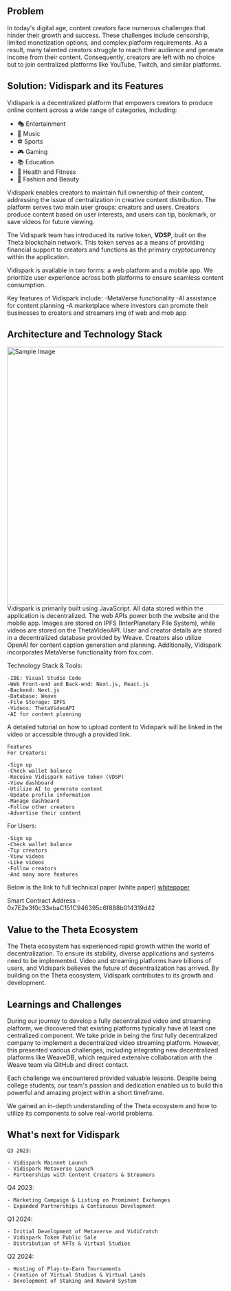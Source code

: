 ## Problem

In today's digital age, content creators face numerous challenges that hinder their growth and success. These challenges include censorship, limited monetization options, and complex platform requirements. As a result, many talented creators struggle to reach their audience and generate income from their content. Consequently, creators are left with no choice but to join centralized platforms like YouTube, Twitch, and similar platforms.

## Solution: Vidispark and its Features

Vidispark is a decentralized platform that empowers creators to produce online content across a wide range of categories, including:

- 🎭 Entertainment
- 🎵 Music
- ⚽ Sports
- 🎮 Gaming
- 📚 Education
- 💪 Health and Fitness
- 👗 Fashion and Beauty

Vidispark enables creators to maintain full ownership of their content, addressing the issue of centralization in creative content distribution. The platform serves two main user groups: creators and users. Creators produce content based on user interests, and users can tip, bookmark, or save videos for future viewing.

The Vidispark team has introduced its native token, **VDSP**, built on the Theta blockchain network. This token serves as a means of providing financial support to creators and functions as the primary cryptocurrency within the application.

Vidispark is available in two forms: a web platform and a mobile app. We prioritize user experience across both platforms to ensure seamless content consumption.

Key features of Vidispark include:
-MetaVerse functionality
-AI assistance for content planning
-A marketplace where investors can promote their businesses to creators and streamers
img of web and mob app

## Architecture and Technology Stack

<img src="https://bafybeigkw4a3l4ucnmqyyi2s42rvjvm53cjtzo7dg72smixtpyljo7bphy.ipfs.w3s.link/Screenshot%202023-05-26%20at%205.34.08%20PM.png" alt="Sample Image" width="1000" style="width: 600px;">
Vidispark is primarily built using JavaScript. All data stored within the application is decentralized. The web APIs power both the website and the mobile app. Images are stored on IPFS (InterPlanetary File System), while videos are stored on the ThetaVideoAPI. User and creator details are stored in a decentralized database provided by Weave. Creators also utilize OpenAI for content caption generation and planning. Additionally, Vidispark incorporates MetaVerse functionality from fox.com.

Technology Stack & Tools:

    -IDE: Visual Studio Code
    -Web Front-end and Back-end: Next.js, React.js
    -Backend: Next.js
    -Database: Weave
    -File Storage: IPFS
    -Videos: ThetaVideoAPI
    -AI for content planning

A detailed tutorial on how to upload content to Vidispark will be linked in the video or accessible through a provided link.

    Features
    For Creators:

    -Sign up
    -Check wallet balance
    -Receive Vidispark native token (VDSP)
    -View dashboard
    -Utilize AI to generate content
    -Update profile information
    -Manage dashboard
    -Follow other creators
    -Advertise their content

For Users:

    -Sign up
    -Check wallet balance
    -Tip creators
    -View videos
    -Like videos
    -Follow creators
    -And many more features

Below is the link to full technical paper (white paper)
[whitepaper](https://vidispark.vercel.app/white-paper)

Smart Contract Address - 0x7E2e3f0c33ebaC151C946395c6f888b014319d42

## Value to the Theta Ecosystem

The Theta ecosystem has experienced rapid growth within the world of decentralization. To ensure its stability, diverse applications and systems need to be implemented. Video and streaming platforms have billions of users, and Vidispark believes the future of decentralization has arrived. By building on the Theta ecosystem, Vidispark contributes to its growth and development.

## Learnings and Challenges

During our journey to develop a fully decentralized video and streaming platform, we discovered that existing platforms typically have at least one centralized component. We take pride in being the first fully decentralized company to implement a decentralized video streaming platform. However, this presented various challenges, including integrating new decentralized platforms like WeaveDB, which required extensive collaboration with the Weave team via GitHub and direct contact.

Each challenge we encountered provided valuable lessons. Despite being college students, our team's passion and dedication enabled us to build this powerful and amazing project within a short timeframe.

We gained an in-depth understanding of the Theta ecosystem and how to utilize its components to solve real-world problems.

## What's next for Vidispark

    Q3 2023:

    - Vidispark Mainnet Launch
    - Vidispark Metaverse Launch
    - Partnerships with Content Creators & Streamers

Q4 2023:

    - Marketing Campaign & Listing on Prominent Exchanges
    - Expanded Partnerships & Continuous Development

Q1 2024:

    - Initial Development of Metaverse and VidiCratch
    - Vidispark Token Public Sale
    - Distribution of NFTs & Virtual Studios

Q2 2024:

    - Hosting of Play-to-Earn Tournaments
    - Creation of Virtual Studios & Virtual Lands
    - Development of Staking and Reward System

